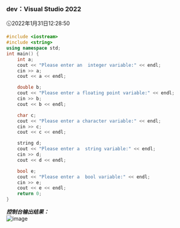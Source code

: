 ### dev：Visual Studio 2022
🕥2022年1月31日12:28:50
```C++
#include <iostream>
#include <string>
using namespace std;
int main() {
    int a;
    cout << "Please enter an  integer variable:" << endl;
    cin >> a;
    cout << a << endl;

    double b;
    cout << "Please enter a floating point variable:" << endl;
    cin >> b;
    cout << b << endl;

    char c;
    cout << "Please enter a character variable:" << endl;
    cin >> c;
    cout << c << endl;

    string d;
    cout << "Please enter a  string variable:" << endl;
    cin >> d;
    cout << d << endl;

    bool e;
    cout << "Please enter a  bool variable:" << endl;
    cin >> e;
    cout << e << endl;
    return 0;
}
```
***控制台输出结果：***  
![image](https://user-images.githubusercontent.com/39286292/151739129-a8d5ce45-af0f-437b-b095-dd7c6654b1c0.png)
